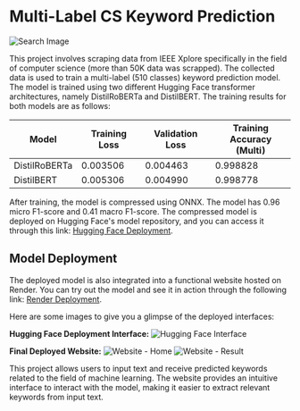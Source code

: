 # Multi-Label CS Keyword Prediction 

![Search Image](https://github.com/NifulIslam/Multilabel-Keyword-Prediction/blob/master/images/search.png)

This project involves scraping data from IEEE Xplore specifically in the field of computer science (more than 50K data was scrapped). The collected data is used to train a multi-label (510 classes) keyword prediction model. The model is trained using two different Hugging Face transformer architectures, namely DistilRoBERTa and DistilBERT. The training results for both models are as follows:

| Model       | Training Loss | Validation Loss | Training Accuracy <br> (Multi) |
|-------------|---------------|-----------------|-------------------|
| DistilRoBERTa | 0.003506      | 0.004463         | 0.998828              |
| DistilBERT | 0.005306      | 0.004990         | 0.998778              |

After training, the model is compressed using ONNX. The model has 0.96 micro F1-score and 0.41 macro F1-score. The compressed model is deployed on Hugging Face's model repository, and you can access it through this link: [Hugging Face Deployment](https://huggingface.co/spaces/NifulIslam/IEEE-Keyword-Prediction).

## Model Deployment

The deployed model is also integrated into a functional website hosted on Render. You can try out the model and see it in action through the following link: [Render Deployment](https://multilabel-keyword-prediction.onrender.com).

Here are some images to give you a glimpse of the deployed interfaces:

**Hugging Face Deployment Interface:**
![Hugging Face Interface](https://github.com/NifulIslam/Multilabel-Keyword-Prediction/blob/master/images/huggingface-interface.png)

**Final Deployed Website:**
![Website - Home](https://github.com/NifulIslam/Multilabel-Keyword-Prediction/blob/master/images/deploy-1.png)
![Website - Result](https://github.com/NifulIslam/Multilabel-Keyword-Prediction/blob/master/images/deploy-2.png)

This project allows users to input text and receive predicted keywords related to the field of machine learning. The website provides an intuitive interface to interact with the model, making it easier to extract relevant keywords from input text.
